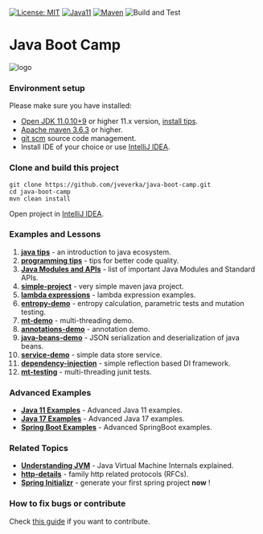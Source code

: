 [![License: MIT](https://img.shields.io/badge/License-MIT-yellow.svg)](https://opensource.org/licenses/MIT)
[![Java11](https://img.shields.io/badge/java-11-blue)](https://img.shields.io/badge/java-11-blue)
[![Maven](https://img.shields.io/badge/maven-3.6-blue)](https://img.shields.io/badge/maven-3.6-blue)
![Build and Test](https://github.com/jveverka/java-boot-camp/workflows/Build%20and%20Test/badge.svg)

# Java Boot Camp

![logo](docs/java-bootcamp.png)

### Environment setup
Please make sure you have installed:
* [Open JDK 11.0.10+9](https://adoptopenjdk.net/releases.html?variant=openjdk11&jvmVariant=hotspot) or higher 11.x version, [install tips](docs/JAVA-TIPS.md).
* [Apache maven 3.6.3](https://maven.apache.org/download.cgi) or higher.
* [git scm](https://git-scm.com/) source code management.
* Install IDE of your choice or use [IntelliJ IDEA](https://www.jetbrains.com/idea/download/).

### Clone and build this project
```
git clone https://github.com/jveverka/java-boot-camp.git
cd java-boot-camp
mvn clean install
```
Open project in [IntelliJ IDEA](docs/ide-instructions.md).

### Examples and Lessons 
 1. [__java tips__](docs/JAVA-TIPS.md) - an introduction to java ecosystem.
 2. [__programming tips__](docs/JAVA-Programming.md) - tips for better code quality.
 3. [__Java Modules and APIs__](docs/JAVA-APIs.md) - list of important Java Modules and Standard APIs.  
 4. [__simple-project__](simple-project) - very simple maven java project.
 5. [__lambda expressions__](lambdas) - lambda expression examples.
 6. [__entropy-demo__](entropy-demo) - entropy calculation, parametric tests and mutation testing.   
 7. [__mt-demo__](mt-demo) - multi-threading demo.
 8. [__annotations-demo__](annotations-demo) - annotation demo.
 9. [__java-beans-demo__](java-bean-demo) - JSON serialization and deserialization of java beans.
10. [__service-demo__](service-demo) - simple data store service.
11. [__dependency-injection__](dependency-injection) - simple reflection based DI framework.
12. [__mt-testing__](mt-testing) - multi-threading junit tests.

### Advanced Examples 
* [__Java 11 Examples__](https://github.com/jveverka/java-11-examples) - Advanced Java 11 examples.
* [__Java 17 Examples__](https://github.com/jveverka/java-17-examples) - Advanced Java 17 examples.
* [__Spring Boot Examples__](https://github.com/jveverka/spring-examples) - Advanced SpringBoot examples.

### Related Topics
* [__Understanding JVM__](https://dzone.com/articles/understanding-jvm-internals) - Java Virtual Machine Internals explained.
* [__http-details__](docs/http-details.md) - family http related protocols (RFCs). 
* [__Spring Initializr__](https://start.spring.io/) - generate your first spring project __now__ !

### How to fix bugs or contribute
Check [this guide](https://github.com/jveverka/do-not-ask-why/blob/master/github/README.md) if you want to contribute.
